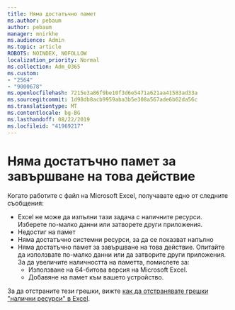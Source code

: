 ```yaml
---
title: Няма достатъчно памет
ms.author: pebaum
author: pebaum
manager: mnirkhe
ms.audience: Admin
ms.topic: article
ROBOTS: NOINDEX, NOFOLLOW
localization_priority: Normal
ms.collection: Adm_O365
ms.custom:
- "2564"
- "9000678"
ms.openlocfilehash: 7215e3a86f9be10f3d6e5471a621aa41583ad33a
ms.sourcegitcommit: 1d98db8acb9959aba3b5e308a567ade6b62da56c
ms.translationtype: MT
ms.contentlocale: bg-BG
ms.lasthandoff: 08/22/2019
ms.locfileid: "41969217"
---
```

# <a name="there-isnt-enough-memory-to-complete-this-action"></a>Няма достатъчно памет за завършване на това действие

Когато работите с файл на Microsoft Excel, получавате едно от следните съобщения:

- Excel не може да изпълни тази задача с наличните ресурси. Изберете по-малко данни или затворете други приложения.
- Недостиг на памет
- Няма достатъчно системни ресурси, за да се показват напълно
- Няма достатъчно памет за завършване на това действие. Опитайте да използвате по-малко данни или да затворите други приложения. За да увеличите наличността на паметта, помислете за: 
    - Използване на 64-битова версия на Microsoft Excel.
    - Добавяне на памет към вашето устройство.

За да отстраните тези грешки, вижте [как да отстранявате грешки "налични ресурси" в Excel](https://docs.microsoft.com/office/troubleshoot/excel/available-resources-errors).